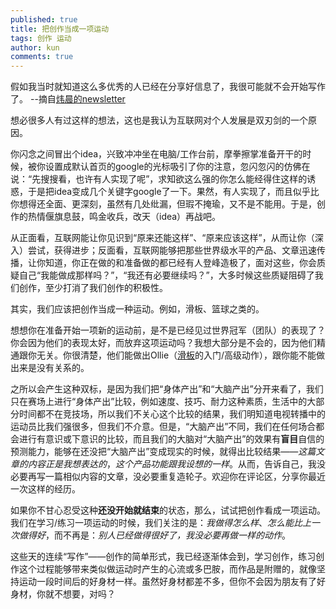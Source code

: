 ```yaml
---
published: true
title: 把创作当成一项运动
tags: 创作 运动
author: kun
comments: true
---
```


> 
假如我当时就知道这么多优秀的人已经在分享好信息了，我很可能就不会开始写作了。
--摘自[炜晨的newsletter](https://weichen.zhubai.love/posts/2110298270776897536)  
>

想必很多人有过这样的想法，这也是我认为互联网对个人发展是双刃剑的一个原因。

你闪念之间冒出个idea，兴致冲冲坐在电脑/工作台前，摩拳擦掌准备开干的时候，被你设置成默认首页的google的光标吸引了你的注意，忽闪忽闪的仿佛在说：“先搜搜看，也许有人实现了呢”，求知欲这么强的你怎么能经得住这样的诱惑，于是把idea变成几个关键字google了一下。果然，有人实现了，而且似乎比你想得还全面、更深刻，虽然有几处纰漏，但瑕不掩瑜，又不是不能用。于是，创作的热情偃旗息鼓，鸣金收兵，改天（idea）再战吧。

从正面看，互联网能让你见识到“原来还能这样”、“原来应该这样”，从而让你（深入）尝试，获得进步；反面看，互联网能够把那些世界级水平的产品、文章迅速传播，让你知道，你正在做的和准备做的都已经有人登峰造极了，面对这些，你会质疑自己“我能做成那样吗？”，“我还有必要继续吗？”，大多时候这些质疑阻碍了我们创作，至少打消了我们创作的积极性。

其实，我们应该把创作当成一种运动。例如，滑板、篮球之类的。

想想你在准备开始一项新的运动前，是不是已经见过世界冠军（团队）的表现了？你会因为他们的表现太好，而放弃这项运动吗？我想大部分是不会的，因为他们精通跟你无关。你很清楚，他们能做出Ollie（[滑板](https://37weekly.com/2022/02/10/sakteboarding-or-talk-with-stranger.html)的入门/高级动作），跟你能不能做出来是没有关系的。

之所以会产生这种双标，是因为我们把“身体产出”和“大脑产出”分开来看了，我们只在赛场上进行“身体产出”比较，例如速度、技巧、耐力这种素质，生活中的大部分时间都不在竞技场，所以我们不关心这个比较的结果，我们明知道电视转播中的运动员比我们强很多，但我们不介意。但是，“大脑产出”不同，我们在任何场合都会进行有意识或下意识的比较，而且我们的大脑对“大脑产出”的效果有**盲目**自信的预测能力，能够在还没把“大脑产出”变成现实的时候，就得出比较结果——_这篇文章的内容正是我想表达的_，_这个产品功能跟我设想的一样_。从而，告诉自己，我没必要再写一篇相似内容的文章，没必要重复造轮子。欢迎你在评论区，分享你最近一次这样的经历。

如果你不甘心忍受这种**还没开始就结束**的状态，那么，试试把创作看成一项运动。我们在学习/练习一项运动的时候，我们关注的是：_我做得怎么样_、_怎么能比上一次做得好_，而不再是：_别人已经做得很好了，我没必要再做一样的动作_。

这些天的连续“写作”——创作的简单形式，我已经逐渐体会到，学习创作，练习创作这个过程能够带来类似做运动时产生的心流或多巴胺，而作品是附赠的，就像坚持运动一段时间后的好身材一样。虽然好身材都差不多，但你不会因为朋友有了好身材，你就不想要，对吗？
